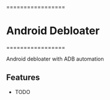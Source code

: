 
=================
# Android Debloater
=================


Android debloater with ADB automation



Features
--------

* TODO

